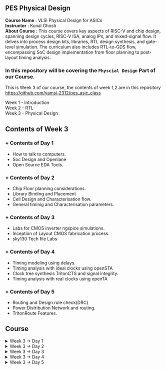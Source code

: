 ## PES Physical Design

**Course Name** : VLSI Physical Design for ASICs  
**Instructor** : Kunal Ghosh   
**About Course** : This course covers key aspects of RISC-V and chip design, spanning design cycles, RISC-V ISA, analog IPs, and mixed-signal flow. It delves into process design kits, libraries, RTL design synthesis, and gate-level simulation. The curriculum also includes RTL-to-GDS flow, encompassing SoC design implementation from floor planning to post-layout timing analysis.<br>

### **In this repository will be covering the `Physcial Design` Part of our Course.**

This is Week 3 of our course, the contents of week 1,2 are in this repository<br> https://github.com/vamsi-2312/pes_asic_class
<br>

Week 1 - Introduction<br>
Week 2 - RTL<br>
Week 3 - Physical Design<br>

## Contents of Week 3

### + Contents of Day 1
* How to talk to computers.
* Soc Design and Openlane
* Open Source EDA Tools.

### + Contents of Day 2
* Chip Floor planning considerations.
* Library Binding and Placement
* Cell Design and Characterisation flow.
* General timinig and Characterisation parameters.

### + Contents of Day 3
* Labs for CMOS inverter ngspice simulations.
* Inception of Layout CMOS fabrication process.
* sky130 Tech file Labs

### + Contents of Day 4
* Timing modeling using delays.
* Timing analysis with ideal clocks using openSTA
* Clock tree synthesis TritonCTS and signal integrity.
* Timing analysis with real clocks using openTA

### + Contents of Day 5
* Routing and Design rule check(DRC)
* Power Distribution Network and routing.
* TritonRoute Features.

## Course
<details>
<summary> Week 3 -> Day 1 </summary><br>

## Contents of Day 1
+ How to talk to computers.
+ Soc Design and Openlane
+ Open Source EDA Tools.

## How to talk to computers.

### Chip design
![image1](https://github.com/vamsi-2312/pes_pd/assets/142248038/a130d96f-9bf7-4e42-839e-05a3e89a25d0)

let get inside a chip

![image2](https://github.com/vamsi-2312/pes_pd/assets/142248038/552da4d7-b400-4800-a999-89ed310e9a86)

![image3](https://github.com/vamsi-2312/pes_pd/assets/142248038/5f4677d1-b412-4f2e-997a-2786a12992a5)

(before ths class we call as system but nw we call as package)

PADS - the ways signal comes inside or goes outside<br>
CORE - all the digital logic recides<br>
DIE - size of the chip<br>

Foundry IP's - PLL,adc,dac,sram<br>
foundry - factory where chip get manufactured<br>
macros - Soc, SPI<br>

ISA the way we talk to the computer<br>

How to run a C Program on a cpu, there is a certain flow<br>

RISC  Architecture -> Implementation(RTL) -> Layout<br>

C program -> Assemble Level program -> Machine level program<br>
![image4](https://github.com/vamsi-2312/pes_pd/assets/142248038/35bb44c2-0c93-4c59-9985-96da10278581)

Application software run on hardware<>br
How do they run?<br>

Applicatioin software -> System software -> Hardware<br>

System software has complier and assembler<br>
OS handles IO Operation, allocates memory ans low level system functions.<br>

*Application* --> OS --> C code --> *Complier* --> ISA --> *Assembler* --> Binary Code --> *Hardware*<br>

![image5](https://github.com/vamsi-2312/pes_pd/assets/142248038/01c756a1-ab75-4d42-a21e-2a46b76dd233)

ISA acts as the abstract interface between C language and the Hardware(Architecture of the Hardware)

ISA --> Assembler --> Binary --> RTL --> synthesis of RTL(netlist) --> Hardware(Physical Implementation of netlist)

![image6](https://github.com/vamsi-2312/pes_pd/assets/142248038/91cc27ce-f0c4-4b1e-93c5-f5d516adab06)

## Soc Design and Openlane

### **SoC Design Using Openlane**

ASIC - Application Specific Integrated Circits<br>

TO build ASIC, we need
1. RTL Design
2. EDA Tools
3. PDK Data

PDK - Process Design Kit<br>
Collection of files used to model fabrication process for the EDA tools used to design an IC.
* Process Design Rules. - DRC, LVS, PEX
* Device Models
* Digital Standard Cell Libraries
* I/O Libraries
* etc

![image7](https://github.com/vamsi-2312/pes_pd/assets/142248038/8282aad1-2db3-4c67-8b99-6ea8e9eb8e69)

### **Simplified RTL to GDSII Flow**

RTL -> Synthesis -> Floor and Power Planning -> Placement of Cells -> Clock Tree Synthesis  -> Routing -> Sign Off -> GDSII<br>

![image8](https://github.com/vamsi-2312/pes_pd/assets/142248038/23ddbf4c-bdcc-436e-9693-9dfbfec48453)

*Sythesis*<br>
Converts RTL to a circuit out of componets from the standard cell library(SCL)<br>

![image9](https://github.com/vamsi-2312/pes_pd/assets/142248038/bbb1a2c5-76df-4dde-9ab5-8f50d2ab57cb)

*Floor and Power Planning*<br>

![image10](https://github.com/vamsi-2312/pes_pd/assets/142248038/6bb51aae-d893-412c-a1ec-ef3dd5a8f2dc)

![image11](https://github.com/vamsi-2312/pes_pd/assets/142248038/1c52ec3a-0b12-46ca-ab7f-c982eda180e7)

![image12](https://github.com/vamsi-2312/pes_pd/assets/142248038/749b7d89-2c72-40b8-a244-a221f903da61)

Connecting power supply from VDD.<br>

*Placement*<br>
place the cells on the floorplan rows, aligned with the sites.<br>

![image13](https://github.com/vamsi-2312/pes_pd/assets/142248038/862e7259-49d1-4460-b71d-799357ee997e)

2 steps
* Global placement
* Detailed placement

*Clock Tree Synthesis*
* to deliver the clock to all sequential elements
* to attain minimum skew
* usally in shape of tree

![image14](https://github.com/vamsi-2312/pes_pd/assets/142248038/cf73679f-b3fd-4c30-b0af-f776985fe0dd)

*Routing*<br>
Interconnect using metal layers

![image15](https://github.com/vamsi-2312/pes_pd/assets/142248038/757d22d6-e846-4505-81d6-522e2977033b)

Global Routing - generated routing guides.<br>
Detailed Routing - Using the routing guides to implement the actual wiring.<br>

*Sign Off*<br>
Physical Verification
* DRC(Design rule check)
* LVS(Layout vs Schematic)
Timing Verification
*Static timing analysis

### **Introduction to OPENLANE**

OPENLANE is an open-source software platform for designing and verifying digital integrated circuits (ICs). Developed by Efabless, it streamlines the process of ASIC (Application-Specific Integrated Circuit) design by automating many tedious tasks. OPENLANE utilizes open-source EDA (Electronic Design Automation) tools and libraries, fostering collaboration and reducing design cycle times. It has gained popularity within the semiconductor industry for its ability to simplify and accelerate the chip design process, making it accessible to a wider range of designers and engineers.<br>

Main Goal:<br>
To produce a clean GDSII with no human ntervention.<br>

Clean meaning, no LVD erors, no DRC errors and timing violations(still work in progress).<br>

tuned for skyWater 130nm OpenPDK<br>

Containerized
* Functional out of the box
* Instructions to build and run natively will follow

Can be used to generate finall layouts of macros and chips<br>

Two modes of Operation
* Automonous and Interctive

Design Space Exploration
* To Find the best set of low configurations.

### **OpenLane ASIC Flow**

![image16](https://github.com/vamsi-2312/pes_pd/assets/142248038/c7dee39a-9fe8-4ede-8e54-c5ffa375e4a6)

+ RTL Synthesis with constraints is done using Yosys and abc
+ The design exploration utility is also used for regression testing.
+ Openlane can run 70 designs and compare the results and find the best one.
+ Scan Insertion
+ Automatic Test Pattern Generation
+ Test Patter Compaction
+ Fault Coverage
+ Fault Simulation
+ Physical Implementation - F&PF,Placement,CTS,Routing
+ Verification is performed everytime netlist is modified.
+ LEC is used to formally confirm that the function did not change after modifying the netlist.
+ Antenna Checker
+ RC Extraction
+ Static timing Analysis
+ DRC and LVS

## Open Source EDA Tools.

In terminal
```
cd Desktop
```

we will be using sky130 pdk

![image17](https://github.com/vamsi-2312/pes_pd/assets/142248038/204392df-84a8-4873-8909-fe8ef1d81c53)

tools files
![image18](https://github.com/vamsi-2312/pes_pd/assets/142248038/2920e46a-87da-41e0-a160-004aa23ccc6a)

process files
![image19](https://github.com/vamsi-2312/pes_pd/assets/142248038/d2d3cb64-a8a5-47b0-a4c0-924dbdf94d7b)

Openlane is used to automate rtl to gds flow<br>

```
cd ~/Desktop/work/tools/openlane_working_dir/openlane
```
```
docker
```
![image20](https://github.com/vamsi-2312/pes_pd/assets/142248038/079f2f22-412c-450e-bd29-3c3e598c5546)

```
./flow.tcl -interactive
```
![image21](https://github.com/vamsi-2312/pes_pd/assets/142248038/42ccb948-63b2-476c-b1cc-0afa73b20b21)

```
package require openlane 0.9
```
list of designs already present in openlane

![image22](https://github.com/vamsi-2312/pes_pd/assets/142248038/004acec0-75fe-46be-b000-05b8ef3f745b)

![image23](https://github.com/vamsi-2312/pes_pd/assets/142248038/1e503208-7a4b-4cd8-b6f2-5c0a5262e15c)

![image24](https://github.com/vamsi-2312/pes_pd/assets/142248038/9efa9e1a-13d3-4b7d-88ed-a8b049e0ac1e)

design setup stage(preparing stage)
```
prep -design picorv32a
```

![image25](https://github.com/vamsi-2312/pes_pd/assets/142248038/770c5449-2d93-4a5d-8008-9237e8762228)

we can see that runs getting created

![image26](https://github.com/vamsi-2312/pes_pd/assets/142248038/e7f86f88-e105-4f54-87d6-2f0072caf7d5)

![image27](https://github.com/vamsi-2312/pes_pd/assets/142248038/56b109e6-5a2f-43ed-825b-b62078b683b9)

coming back to openlane

lets run the synthesis
```
run_synthesis
```
![image28](https://github.com/vamsi-2312/pes_pd/assets/142248038/a39df1a0-92d8-4086-82f3-407ac3cf1a0d)

We can observe the results in the runs folder

![Screenshot from 2023-09-16 18-31-43](https://github.com/vamsi-2312/pes_pd/assets/142248038/dc52f3a3-51f6-4356-b31c-3310a23951f0)
![calimg2](https://github.com/vamsi-2312/pes_pd/assets/142248038/42ed2e89-a308-41a2-b749-b699a099f461)

We are getting flip flop ratio as 10.8% <br>

![netlist_gen](https://github.com/vamsi-2312/pes_pd/assets/142248038/9fe8ffb5-162f-4b65-a25e-404df04f33b0)

Netlist generated
</details>

<details>
<summary> Week 3 -> Day 2 </summary><br>

## Contents of Day 2
+ Chip Floor planning considerations.
+ Library Binding and Placement
+ Cell Design and Characterisation flow.
+ General timinig and Characterisation parameters.

## Chip Floor planning considerations

How to come up with the Width and Height of the Core and Die.<br>
![image1](https://github.com/vamsi-2312/pes_pd/assets/142248038/b8fc80da-1a20-442c-81fa-ce7f84204fc8)

we will start with basic netlist<br>
![image2](https://github.com/vamsi-2312/pes_pd/assets/142248038/2f87c0ed-09ae-4a82-b0cb-00c620af82f9)

contains flipflops, and gate, or gate<br>

we are mostly intreseted in the dimensions of the standard cells.<br>

Lets start with rough dimensions of Standard cells and Flip flops as 1unit x 1unit, area = 1sq. unit<br>
![image3](https://github.com/vamsi-2312/pes_pd/assets/142248038/0f990515-b828-4571-a72c-a6251dd69c2e)

lets calculate the area occupied by the netlist on a silicon wafer.<br>
arranging the cells and flip flops<br>
![image4](https://github.com/vamsi-2312/pes_pd/assets/142248038/36963d3a-ace4-4092-b39b-1c02bc1b65f0)

What is the core and die of the chip?<br>
A die which consists of core, is smallsemiconductor material specimen on which the fundamental circuit is fabricted.<br>
We imprint the die multiple times in the chip.<br>
![image5](https://github.com/vamsi-2312/pes_pd/assets/142248038/d10fc15d-3269-48c2-a654-fa889d443c7b)

The netlist occuping 4sq. units in placed inside the core.<br>
In this case we are at 100% utilization of the core area, because the logial cells occupies the complete are of the core.<br>
![image6](https://github.com/vamsi-2312/pes_pd/assets/142248038/b154b5e8-dc87-40e5-aa47-7896fd65af25)

Utilization Factor = (Area Occupied by netlist)/(Total Area of the Core)<br>
Utilization factor = 1<br>

Usually we design with utilization factor of 0.5, 0.6<br>

Aspect Ratio = Height/Width<br>
Aspect Ratio = 1(square chip)<br>

If the aspect ratio is other than 1, it means that the chip is in rectangular shape.<br>

lets take another example,<br>
![image7](https://github.com/vamsi-2312/pes_pd/assets/142248038/0fc0ee58-8a58-4443-abd2-40e3bcc60d3f)

utilization factor = 0.5 (only 50% is being used, 50% is free)<br>
aspect ratio = 0.5 (rectangle chip)<br>

![image8](https://github.com/vamsi-2312/pes_pd/assets/142248038/1518cdca-11b5-424b-8fde-5da9389e4f71)

utilization factor = 0.25<br>
aspect ratio = 1 (sqaure chip)<br>

Next step is Define the Locations of Perplaced cells.<br>
What are preplaced cells - Preplaced cells in semiconductor design are manually positioned blocks on an integrated circuit chip. Unlike standard cells, they offer custom functionality, with fixed placements to optimize chip performance, power, and connectivity. Designers strategically place them to meet specific design requirements and ensure overall chip functionality.<br>

![image9](https://github.com/vamsi-2312/pes_pd/assets/142248038/9499696e-5e05-4937-9134-78bacd8be5af)

1. combinational logic
2. Cut into 2 halves
3. Put each half in one block and connect them.
4. Black box the boxs
5. Seperate the Black boxex as two different IP's or modules.
Then we can use this modules multiple times, rather than wrting everything.<br>
![image10](https://github.com/vamsi-2312/pes_pd/assets/142248038/484fb214-29ba-41ee-9c87-a24998777e79)

Similary there are other IP's also available<br>
![image11](https://github.com/vamsi-2312/pes_pd/assets/142248038/a56a6fc9-f818-443d-9f95-5359b183c95e)

The arrangement of these IP's in a chip is refered as `FloorPlanning`.<br>
These IP's/blocks have user-defined loations, and hence are placed in chip before automated placement and routing are called as pre-placed cells.<br>
Automated placement and routing tools places the remaining logical cells in the design onto chip.<br>

Once these Preplaced cells are fixed, they arent going to be changed.<br>

Preplaced cells are placed nearer to the input side, and their locations are going to changed.<>br
Next we need to surround the preplaced cells with `decoupling capacitors`.<br>

To prevent the delay in charging and discharging of the capacitor by the voltge source which is far away, we use decoupling capacitors which is completed filled with charge to voltage source. we call it decoupling capacitor because it decouples the circuit from the main supply. now there will be no drop in votage.<br>
![image12](https://github.com/vamsi-2312/pes_pd/assets/142248038/f34bb459-b0e4-42fd-bdf4-d185500a376f)

![image13](https://github.com/vamsi-2312/pes_pd/assets/142248038/faf8f9fe-decf-4905-8d5e-b5ccedb6df5a)

Placing the preplaced cells and decoupling capacitors.<br>
![image14](https://github.com/vamsi-2312/pes_pd/assets/142248038/88ac1d7f-7cb2-483f-925f-bf00a8eeb183)

Next step is Power Planning.<br>
We need to transfer the value long the red line.<br>
Lets assume the read line is a 16-bit bus and i connected to an inverter.<br>
![image15](https://github.com/vamsi-2312/pes_pd/assets/142248038/c7f946b9-0029-49ba-990f-9e1fd8f2ee40)

At once all the ones are made zero, and zeros are made ones, due to this there is bump in the ground tap point as all 16-bit are connected to the same ground.<br>
![image16](https://github.com/vamsi-2312/pes_pd/assets/142248038/e8473520-31dc-47ab-8873-9bda4f89b9d6)

The phenomenon is called ground bounce and it will eventually settle down.<br>
If the capacitors are charging from low to high, there is a Voltage drop in the Supply Voltage.<br>
![image17](https://github.com/vamsi-2312/pes_pd/assets/142248038/4d61bb1e-d634-4822-b932-c8af5ba3e966)

This issue is coming because we are having only one power supply, it was having multiple power supplies we would have this issue. Now we are going to have multiple power supplies.<br>
![image18](https://github.com/vamsi-2312/pes_pd/assets/142248038/e9444942-aa20-4a32-80d9-27a17721042e)

It is called as mesh.<br>
![image19](https://github.com/vamsi-2312/pes_pd/assets/142248038/7b0b49f3-fab5-4e0a-990b-38ffe02794b8)

Next step is Pin Placement.<br>
lets take an example<br>
![image20](https://github.com/vamsi-2312/pes_pd/assets/142248038/2bd1789e-9edf-4de6-9a43-886066ea37cf)

![image21](https://github.com/vamsi-2312/pes_pd/assets/142248038/973df839-2ba7-4f1f-a45a-3dc1f68988e0)

the complete design<br>
![image22](https://github.com/vamsi-2312/pes_pd/assets/142248038/00f878f2-eca3-49a1-ae4e-2a4d38ea83b6)

The connectivity informtion beteen the gates is codes using VHDL and is called as the Netlist.<br>

Usually we put all input ports in the left and all output ports in the right.<br>
The ordering the ports are random.<br>
![image23](https://github.com/vamsi-2312/pes_pd/assets/142248038/07f15ba4-ba2e-4c4f-961f-6d503c2786f3)

We have created bigger path for clks than inputs to prevent any resistance the flow of signal.<br>
And in the remaining place in between the core and die we put logical cell placement blockage to prevent the automated and routing tool doesnt place any cells in this area.<br>
![image24](https://github.com/vamsi-2312/pes_pd/assets/142248038/4cb27f37-5219-45ce-a65f-40e99bdc9526)

Next, Floorplan is ready for placement and routing.<br>
open terminal<br>
```
cd ~/Desktop/work/tools/openlane_working_dir/openlane/configuration
```
```
ls -ltr
```
![image24aaadell](https://github.com/vamsi-2312/pes_pd/assets/142248038/1fa30691-d607-41ce-a5e1-aa469c3d18e9)
```
cat README.md
```
![image25dell](https://github.com/vamsi-2312/pes_pd/assets/142248038/377e40a6-eb07-4846-8662-99c2133d5ba5)

![image26dell](https://github.com/vamsi-2312/pes_pd/assets/142248038/edbc5a3d-800e-4610-ac12-002b3a55ae1c)

similary we have placement, CTS, routing, etc.<br>
![image27dell](https://github.com/vamsi-2312/pes_pd/assets/142248038/1574ec80-beb8-45e3-92e2-de40216125e9)

open new terminl tab<br>
```
cd ~/Desktop/work/tools/openlane_working_dir/openlane/designs/picorv32a
```
![image28dell](https://github.com/vamsi-2312/pes_pd/assets/142248038/ea579514-c486-41cb-947b-6aa812d9d5f8)

Start up openlane<br>
```
run_synthesis
```
```
run_floorplan
```
![image29dell](https://github.com/vamsi-2312/pes_pd/assets/142248038/0b65db51-145c-4d77-b79c-fcb3b2b115b2)

![image30dell](https://github.com/vamsi-2312/pes_pd/assets/142248038/b903785c-d237-47ec-bade-71b204f8c6c0)

![image31dell](https://github.com/vamsi-2312/pes_pd/assets/142248038/eddf3dfc-72cc-46fc-9354-12c42c3aad1e)

```
cd ~/Desktop/work/tools/openlane_working_dir/openlane/designs/picorv32a/runs/16-09_17-39/results/floorplan
```
```
less picorv32a.floorplan.def
```
![image32dell](https://github.com/vamsi-2312/pes_pd/assets/142248038/ffe283ce-464e-423d-8b11-0fdf213408ae)

```
cd ~/Desktop/work/tools/openlane_working_dir/openlane/designs/picorv32a/runs/16-09_17-39/results/floorplan
```
```
magic -T /home/vsduser/Desktop/work/tools/openlane_working_dir/pdks/sky130A/libs.tech/magic/sky130A.tech lef read ../../tmp/merged.lef def read picorv32a.floorplan.def &
```
![image33dell](https://github.com/vamsi-2312/pes_pd/assets/142248038/7eb70075-62a6-4f2a-a6aa-5503d00a2649)

![image34dell](https://github.com/vamsi-2312/pes_pd/assets/142248038/21906e06-8387-49ed-924f-f36eb1ee2600)

![image35dell](https://github.com/vamsi-2312/pes_pd/assets/142248038/a715c463-ab94-45c9-8210-53b332317ee0)

![image36dell](https://github.com/vamsi-2312/pes_pd/assets/142248038/00e8935e-af67-4002-a6b6-0f8a45a8878a)

Standard cells are present at the bottom left.<br>
![image37dell](https://github.com/vamsi-2312/pes_pd/assets/142248038/0a35aa28-5b0a-4054-b308-3d6a69594752)

![image38dell](https://github.com/vamsi-2312/pes_pd/assets/142248038/9e27ff91-cae0-4c26-8e0a-5a6cc4dae53d)

Next Step is Placement and Routing<br>

##  Library Binding and Placement

Bind the netlist with physical cells.<br>
The nelist is containing the cells is represented as blocks which is the actual representation in the chip.<br>
![image39](https://github.com/vamsi-2312/pes_pd/assets/142248038/6aac2d0d-c48e-4aa2-880c-1cb8d96c9c4a)

Library - contain all the information about the cells.<br>
It will also have different flavors of the same cells and use what we want based on the conditioin.<br>
![image40](https://github.com/vamsi-2312/pes_pd/assets/142248038/b233fcdc-d8cc-4088-a9d5-97e0863916ad)

The library also have the timing information of the cells.<br>
Now we need to place these cells in our floorplan.<br>
![image41](https://github.com/vamsi-2312/pes_pd/assets/142248038/622b13eb-6b4a-4260-9046-d0d5a6ab0134)

Placing the cells.<br>
![image42](https://github.com/vamsi-2312/pes_pd/assets/142248038/aa5ec0cf-c8dd-435c-9b5f-8201ce80a8c9)

![image43](https://github.com/vamsi-2312/pes_pd/assets/142248038/574816a4-d10b-4182-9cb6-b12544e11e93)

OPtimize Placement<br>
This is the stage where we estimate length and capacitance and, based on that, insert repreaters.<br>
![image44](https://github.com/vamsi-2312/pes_pd/assets/142248038/87e00c3c-ec5a-4aec-acec-930113f224f2)

![image45](https://github.com/vamsi-2312/pes_pd/assets/142248038/288113d4-70ee-4c49-9e4b-c8ab1494efe2)

![image46](https://github.com/vamsi-2312/pes_pd/assets/142248038/4bf8d314-c829-4ea8-9a8c-d1fdad337aa9)

![image47](https://github.com/vamsi-2312/pes_pd/assets/142248038/dbe93cdd-de26-42bd-b4ef-b3f318b27586)

Need Characterisation<br>
Library Characterisation and modelling<br>
Every Design must go through if it wants to be implemented in a chip.<br>
Step1 : Logic Synthesis<br>
Step2 : FloorPlanning<br>
Step3 : Placement<br>
Step4 : CTS - Clock Tree Synthesis<br>
Step5 : Routing<br>
Step6 : Static timing Analysis<br>
![image48](https://github.com/vamsi-2312/pes_pd/assets/142248038/5c2152bd-47ab-4259-ad53-c848480ea2e2)

![image49](https://github.com/vamsi-2312/pes_pd/assets/142248038/2caaff64-6882-4e22-b49f-5bbddd29f291)

One common thing across all the stages are Gates and cells.<br>

Placement occurs in 2 step - Global Placement and Detailed Placement.<br>
In openlane<br>
```
run_placement
```
![image50dell](https://github.com/vamsi-2312/pes_pd/assets/142248038/29a6f99f-b1e7-4886-b12b-f43f5db9cc8f)

now to check our design after placement<br>
```
cd ~/Desktop/work/tools/openlane_working_dir/openlane/designs/picorv32a/runs/16-09_17-39/results/placement
```
```
magic -T /home/vsduser/Desktop/work/tools/openlane_working_dir/pdks/sky130A/libs.tech/magic/sky130A.tech lef read ../../tmp/merged.lef def read picorv32a.placement.def &
```
![image51dell](https://github.com/vamsi-2312/pes_pd/assets/142248038/e911f63b-1aef-4d26-9773-8a1f2a26dee9)

![image52dell](https://github.com/vamsi-2312/pes_pd/assets/142248038/24ad2c4f-94dc-4763-b962-59949b4bb798)

## Cell design and characterisation flows

Cell Design Flow<br>
The Library contains all the cells and different flavors, different functionality, different sizes, Different threshold voltage, etc.<br>

The cell design flow is divided into 3 different part, inputs, design steps, outputs<br>
DRC and LVS Rules.<br>
![image53i](https://github.com/vamsi-2312/pes_pd/assets/142248038/4b4429a4-cf66-4b05-85a0-5bb602a0d88b)

![image53](https://github.com/vamsi-2312/pes_pd/assets/142248038/22203a12-3fe6-4c4f-b653-984a7bac698f)

there are many rules.<br>
SPICE Models<br>
![image54](https://github.com/vamsi-2312/pes_pd/assets/142248038/ca86486d-7d3a-4989-bf28-056f0dc3bca0)

Library & User-Defined Specs<br>
![image55](https://github.com/vamsi-2312/pes_pd/assets/142248038/036709bf-c434-4102-aef7-f1f5df84a571)

![image56](https://github.com/vamsi-2312/pes_pd/assets/142248038/09b00652-99c4-4093-8fb8-2f621f79e1b7)

![image57](https://github.com/vamsi-2312/pes_pd/assets/142248038/dbb0a5b8-d4c6-489c-ae47-bf12c09cfcfb)

![image58](https://github.com/vamsi-2312/pes_pd/assets/142248038/94f07b53-c116-43bf-88ab-810ff4b3bbfa)

![image59](https://github.com/vamsi-2312/pes_pd/assets/142248038/bc30febe-7b1f-401a-a68a-049247535528)

Circuit Design<br>
![image60](https://github.com/vamsi-2312/pes_pd/assets/142248038/cfae029c-983f-4b48-a2d5-8540dd2bfc36)

Layout Design<br>
![image61](https://github.com/vamsi-2312/pes_pd/assets/142248038/8c309861-41ea-4e91-ae7e-c5b77d04e4d9)

![image62](https://github.com/vamsi-2312/pes_pd/assets/142248038/5b178e42-0778-4b91-b580-cf713fe0b7ff)

![image63](https://github.com/vamsi-2312/pes_pd/assets/142248038/68db6ed1-5d2e-4b6c-9f79-bfb8ec4a89e0)

![image64](https://github.com/vamsi-2312/pes_pd/assets/142248038/05272e31-b1a3-49bd-9a62-999256a4d302)

Characterisation<br>
We have the layout<br>
![image65](https://github.com/vamsi-2312/pes_pd/assets/142248038/1002d277-0eef-4ffb-ba5e-50a540562a49)

We have the descripition of the layout in form of ciruits.<br>
![image66](https://github.com/vamsi-2312/pes_pd/assets/142248038/90cefa74-6940-4e08-a562-f20008c97331)

Now, we have extracted all that into a spice netlist.(these are the inputs available to us)<br>
![image67](https://github.com/vamsi-2312/pes_pd/assets/142248038/5da5c94a-9f8b-4743-800b-1787716e8790)

1. We need to read the model files.
2. Read the extracted spice netlist
3. Recognise the Behaviour of the circuit.
4. Read the Subcircuits of the circuit.
5. Attach the necessary power supply.
6. Apply the Stimulus.
7. Provide the necessary capacitors.
8. Provide the necessary similation commands.

Next we need to give all the inputs from 1-8 in the form of configuration file to the **characterization software called GUNA**.<br>
The output of GUNA is timing,noise,power,.lib,function<br>

Classification of .lib<br>
1. Timing Characterisation
2. Power Characterisation
3. Noise characterisation

## General timing characterisation parameters

**Timing Characterisation**
![image68](https://github.com/vamsi-2312/pes_pd/assets/142248038/374af282-3ef7-4d5c-8cb8-7aaf78450ef8)

![image69](https://github.com/vamsi-2312/pes_pd/assets/142248038/ee89c13c-0ceb-4e15-9acf-9ae652591273)

![image70](https://github.com/vamsi-2312/pes_pd/assets/142248038/ae89f5b7-36e3-4314-ae0b-952ea3a89ed9)


**Propagation Delay**
Propagation Delay = time(out_fall_thr) - time(in_rise_thr)<br>
![image71](https://github.com/vamsi-2312/pes_pd/assets/142248038/965e93a8-bac3-42bd-8819-b8e3112b79d2)

![image72](https://github.com/vamsi-2312/pes_pd/assets/142248038/536a317d-c19d-41a7-adf3-4c450cd51d8f)

![image73](https://github.com/vamsi-2312/pes_pd/assets/142248038/be73d9a3-bfeb-48d6-86c6-b3920c8379ac)

![image74](https://github.com/vamsi-2312/pes_pd/assets/142248038/1ea5994b-4e5b-43eb-85bd-95b94fda4400)

Therefore while designing the cicuit we need to take care of the Design delays and thresholds.<br>

**Transistion time**
Transistion time = time(slew_high_fall_thr) - time(slew_low_fall_thr)<br>
![image75](https://github.com/vamsi-2312/pes_pd/assets/142248038/a86db6d8-45ba-430a-b2a8-3f9e21ca2372)

</details>

<details>
<summary> Week 3 -> Day 3 </summary><br>

## Contents of Day 3
+ Labs for CMOS inverter ngspice simulations.
+ Inception of Layout CMOS fabrication process.
+ sky130 Tech file Labs

## Labs for CMOS inverter ngspice simulations

### IO Placer

open terminal<br>
start openlane<br>
select the picorv32a<br>
```
run_synthesis
```
```
run_floorplan
```
then in new terminal<br>
```
cd ~/Desktop/work/tools/openlane_working_dir/openlane/designs/picorv32a/runs/17-09_08-49/results/floorplan
```
```
magic -T /home/vsduser/Desktop/work/tools/openlane_working_dir/pdks/sky130A/libs.tech/magic/sky130A.tech lef read ../../tmp/merged.lef def read picorv32a.floorplan.def &
```
![image1dell](https://github.com/vamsi-2312/pes_pd/assets/142248038/d0a449eb-2903-4e46-a213-50a7f2d1893d)

we can observe that the input and output ports are placed uniformaly.<br>

In the floorplan.tcl file<br>
![image2dell](https://github.com/vamsi-2312/pes_pd/assets/142248038/89c188f3-92ba-4d17-90bc-b06b171a78e9)

```
set ::env(FP_IO_MODE) 2
```
```
run_floorplan
```
![image3dell](https://github.com/vamsi-2312/pes_pd/assets/142248038/afeab1fa-a815-4493-8dbe-ebfb89938fb2)

```
magic -T /home/vsduser/Desktop/work/tools/openlane_working_dir/pdks/sky130A/libs.tech/magic/sky130A.tech lef read ../../tmp/merged.lef def read picorv32a.floorplan.def &
```
![image4dell](https://github.com/vamsi-2312/pes_pd/assets/142248038/13ed05ad-dc45-4efb-9be7-999007995975)

now we can see that the ports arent placed equidistantly.<br>

### Spice deck creation for CMOS inverter

**VTC - SPICE simulations**<br>

First we need to create a spice deck.<br>
Spice deck -Contains the connectivity information, inputs that has to be given to the simulation, tap points.<br>

1. Component Connectivity
2. Component values.<br>
(ideally pmos must be 2-3 times bigger than nmos)
3. Identify nodes.
4. Name nodes. 

![image5](https://github.com/vamsi-2312/pes_pd/assets/142248038/1dca6d63-81ba-4a4a-bb8b-0e393ea9fc50)


Lets start with writing the spice deck.<br>
![image6](https://github.com/vamsi-2312/pes_pd/assets/142248038/c8c9d22c-facf-4dfc-ba21-9c9257ccf96c)

![image7](https://github.com/vamsi-2312/pes_pd/assets/142248038/ed7ed5c7-2587-4e98-9c35-3a1ccb859762)

**Spice Waveforms**<br>
![image8](https://github.com/vamsi-2312/pes_pd/assets/142248038/7315295a-1612-4706-8b9e-4119b612a767)

![image9](https://github.com/vamsi-2312/pes_pd/assets/142248038/52fd81c3-0c37-40f3-9cd2-5d62a5a60a76)

![image10](https://github.com/vamsi-2312/pes_pd/assets/142248038/df54e6f5-2222-41d0-85ce-953396cb99b3)


**Switching Threshold Vm**<br>
The shapes of the waveforms are same.<br>
The characterisation of the cmos inverter is maintained same.<br>

**Static Behavior Evaluation** : CMOS inverter Robustness<br>
1. switching threshold(Vm) is the point at which the the device switches.<br>
Vm is the point where Vin = Vout<br>
![image11](https://github.com/vamsi-2312/pes_pd/assets/142248038/4b464048-14ac-475f-9db7-15196b3b4044)

![image12](https://github.com/vamsi-2312/pes_pd/assets/142248038/d55a30b9-6b9b-4b59-8def-e9a768e64766)

![image13](https://github.com/vamsi-2312/pes_pd/assets/142248038/c2f5fe22-8903-41c0-a3ac-158d5452669c)

![image14](https://github.com/vamsi-2312/pes_pd/assets/142248038/7128899f-a7ec-42f3-888e-66cb87ee95f7)

![image15](https://github.com/vamsi-2312/pes_pd/assets/142248038/f1cb8761-3f42-4a93-90f6-173ca87b923a)

**Git cloning vsdstdcelldesign**
```

git clone https://github.com/nickson-jose/vsdstdcelldesign.git
```
```
cd ~/Desktop/work/tools/openlane_working_dir/openlane/vsdstdcelldesign
```
We can see that there a new folder being created in openlane file, and it is containing the inverter .mag file.<br>

Before we open the .mag file we need to have the .tech file.<br>
![image16dell](https://github.com/vamsi-2312/pes_pd/assets/142248038/3926094b-dcb8-4f8b-9c4a-90403437a6e6)

We need to copy this .tech file into vsdstadcelldesign folder.<br>
```
cp sky130A.tech /home/vsduser/Desktop/work/tools/openlane_working_dir/openlane/vsdstdcelldesign/
```
![image17dell](https://github.com/vamsi-2312/pes_pd/assets/142248038/7f937a5f-dafd-4db2-9df9-619aa9823d3c)

```
cd ~/Desktop/work/tools/openlane_working_dir/openlane/vsdstdcelldesign
```
```
magic -T sky130A.tech sky130_inv.mag &
```
![image18dell](https://github.com/vamsi-2312/pes_pd/assets/142248038/2d60a5a3-9558-4a9b-a45f-714956558b58)

## Inception of Layout CMOS fabrication process

**Create Active Region**
Lets begin with 16-mask CMOS process
1. Selecting a Substrate.<br>
Ptype, high resistivity, doping level, orientation
2. Creating an Active region for transistors.
3. Formation of N and P well.
4. Foormation of Gate terminals.

Mask 1<br>
![image19](https://github.com/vamsi-2312/pes_pd/assets/142248038/405f6ea1-a083-4725-b95e-1a5134dd08b3)

![image20](https://github.com/vamsi-2312/pes_pd/assets/142248038/c05faab0-ef3b-438e-a34d-f35062b39a4c)

![image21](https://github.com/vamsi-2312/pes_pd/assets/142248038/524be500-39da-4b30-a455-45c2cd64bd5f)

![image22](https://github.com/vamsi-2312/pes_pd/assets/142248038/0a29d004-2ee3-4f28-ba83-673b7a9e330b)

![image23](https://github.com/vamsi-2312/pes_pd/assets/142248038/226fd508-0cfb-480e-987d-8ab9c0987970)

![image24](https://github.com/vamsi-2312/pes_pd/assets/142248038/3066a48f-b32e-4f2d-b755-f6921bf75217)

Field Oxides is grown, This process is called "LOCOS" - Local Oxidation of Silicon.<br>
![image25](https://github.com/vamsi-2312/pes_pd/assets/142248038/c509c8b4-edc8-4c8b-a782-8a81ede73ae9)

![image26](https://github.com/vamsi-2312/pes_pd/assets/142248038/aaeafe64-58aa-416b-af72-7001a0f7bf8d)

**N well and P well formation**
Desposite Photoresist and mask 2<br>
![image27](https://github.com/vamsi-2312/pes_pd/assets/142248038/a38ec257-2a08-4522-bbbb-97000a7f1c3f)

creating the P well<br>
![image28](https://github.com/vamsi-2312/pes_pd/assets/142248038/b97526a8-9aec-4a56-91e3-9deaac90efce)

Creating the N well<br>
![image29](https://github.com/vamsi-2312/pes_pd/assets/142248038/81668252-d3b0-480e-a78a-0c8f6e956e12)

Next we need to take into High Temperature furnace which will drive-in diffusion.<br>
![image30](https://github.com/vamsi-2312/pes_pd/assets/142248038/8894b190-b312-4688-9639-0369fc6eff10)

And this process is call Twin tub Process.<br>
![image31](https://github.com/vamsi-2312/pes_pd/assets/142248038/dd0260c0-933b-4324-86ee-e3d6371fda51)

**Formation og Gate**
Fabrication of the gate terminal is very important.<br>
We try to maintain the doping voltage and oxide capaitance, as they control threshold voltage.<br>

![image32](https://github.com/vamsi-2312/pes_pd/assets/142248038/f8e466dd-4b13-4625-a795-0533ffe07283)

![image33](https://github.com/vamsi-2312/pes_pd/assets/142248038/70985f31-a870-4952-8d02-7c174812771f)

the  the original oxide is etched/stripped using dilute hydrfluric(HF) solution<br>
![image34](https://github.com/vamsi-2312/pes_pd/assets/142248038/edd22340-19ae-4f5e-b274-a8f8c1f14bca)

Then we can re-grow the oxide layer which of high quality.<br>
Next, deposition of polysilicon layer using CVD(chemical vapor decomposition) method<br>
![image35](https://github.com/vamsi-2312/pes_pd/assets/142248038/750e8c9c-332f-47a8-8b4b-2900eb66755f)

Then again photoresist, and mask 6 for gate terminals.<br>
![image36](https://github.com/vamsi-2312/pes_pd/assets/142248038/ad032bc2-b743-4892-b6fa-574d1683549e)

Etch exposed area, then we get our terminals.<br>
![image37](https://github.com/vamsi-2312/pes_pd/assets/142248038/9e3936ad-683b-4fad-89ba-195dd8a36da2)

**Lightly doped drain(LDD) formation**
Why do we need this doping?<br>
* Hot electron effect - High nergy crrier break Si-Si bonds 3.2eV barrier between Si condution band ans SiO2 conduction band.
* Short channel Effect - When we go for smaller length mos, then drain field penertrates channel.

Create Mask 7, and create the nmos(doped with N-) in the p well.<br>
![image38](https://github.com/vamsi-2312/pes_pd/assets/142248038/948aad83-7c07-4694-b3a9-416f294cb2cd)

Similarly Mask8, and create the pmos(doped with P-) in the n well.<br>
![image39](https://github.com/vamsi-2312/pes_pd/assets/142248038/0ddd8aba-373e-47c8-b40a-ecb5360425df)

Then deposite thich SiO2, after Plasma anisotropic etchiping.<br>
![image40](https://github.com/vamsi-2312/pes_pd/assets/142248038/189a32a6-d502-4801-8c8f-268753f9f273)

we get side wall spacers.<br>

**Source and Drain Formation**
Apply Thin screen oxide is grown to aoid channeling during implantation.<br>
Then doping, in p well we get N+ doped region.<br>
![image41](https://github.com/vamsi-2312/pes_pd/assets/142248038/6a3d9520-6baf-4e3b-90ad-45ed8b7efedd)

Then doping, in n well we get P+ doped region.<br>
![image42](https://github.com/vamsi-2312/pes_pd/assets/142248038/704800d4-7f70-4097-8c5c-4c471460d6af)


![image43](https://github.com/vamsi-2312/pes_pd/assets/142248038/5c497f96-8a74-449c-9760-d0dfc2fa08ee)

Then put them into high tempertaure furnace, which will push the inpurities inside, and the source and drain are formed.<br>
![image44](https://github.com/vamsi-2312/pes_pd/assets/142248038/03953ce5-04cc-4226-960a-cf55e7023c46)

**Building the contacts and interconnects**

First we need to remove the thhin oxide using HF solution.<br>
Then deposite titanium on wafer surface, using sputtering.<br>
![image45](https://github.com/vamsi-2312/pes_pd/assets/142248038/f3d3d7c0-0d4d-4e1b-a227-d8ba0091ed00)

![image46](https://github.com/vamsi-2312/pes_pd/assets/142248038/5e7f7c2f-4ee9-4dc8-9ad3-d7eaf805922e)

Then heat the wafer.<br>
![image47](https://github.com/vamsi-2312/pes_pd/assets/142248038/7b806772-75c1-4eec-8f8f-cb293398c5a4)

Low resistant TiSi2 is formed.<br>
There is another reaction happening, TiN is formed which is used for local communication.<br>
![image48](https://github.com/vamsi-2312/pes_pd/assets/142248038/3b7bdf7c-b189-4959-b82d-f6a0328ab280)

Then unwanted TiN layer is etched away using RCA cleaning.<br>
![image49](https://github.com/vamsi-2312/pes_pd/assets/142248038/201d6bff-01dd-409a-8d63-22a5145fea61)

![image50](https://github.com/vamsi-2312/pes_pd/assets/142248038/68a5beb1-4e36-4054-a108-6626db64b2d3)

![image51](https://github.com/vamsi-2312/pes_pd/assets/142248038/4cf17a1b-869a-46e1-b33d-49eeae9c0fa1)

**Higher level Metal Formation**
SiO2 is deposited on wafer<br>
![image52](https://github.com/vamsi-2312/pes_pd/assets/142248038/15c8d551-0c70-4d13-82a9-6ef3a27cf772)

Chemical Mechanical polishing<br>
![image53](https://github.com/vamsi-2312/pes_pd/assets/142248038/61b7330b-e0a7-4c5e-b8ec-5acf83de03a7)

Making Contacts<br>
![image54](https://github.com/vamsi-2312/pes_pd/assets/142248038/8e9587c0-b9bb-472d-8dbb-5a4552c2d0a5)

![image55](https://github.com/vamsi-2312/pes_pd/assets/142248038/dfe5b777-e1cc-460d-a8d7-df1fbbb060e9)

Deposite Thin TiN and then lanket Tungsten layer.<br>
![image56](https://github.com/vamsi-2312/pes_pd/assets/142248038/de45f354-d28c-44d0-a348-4856af606c3d)

then CMP<br>
![image57](https://github.com/vamsi-2312/pes_pd/assets/142248038/de90d411-b7a8-4c2a-b466-8167a17b7152)

Deposite Al layer, then Mask 13<br>
![image58](https://github.com/vamsi-2312/pes_pd/assets/142248038/b26b4dfe-5f6e-4440-a980-b219327ed655)

then again to define the contact hole, mask 14<br>
![image59](https://github.com/vamsi-2312/pes_pd/assets/142248038/6137f22e-1808-40e6-b7bb-49f4278a9bd0)

mask 15<br>
![image60](https://github.com/vamsi-2312/pes_pd/assets/142248038/b428e158-d983-429a-afe4-494c963bb094)

Then the last level is to deposite dielectric Si3N4 to protect the chip<br>
![image61](https://github.com/vamsi-2312/pes_pd/assets/142248038/32f7767a-aa34-4e6c-a250-94add80a15a0)

finally<br>
![image62](https://github.com/vamsi-2312/pes_pd/assets/142248038/eaf2ce6b-b301-43ea-9ca0-d2f057d1b1a8)


**Lab introduction to sky130 basic layers layout ns LEF usinf inverter**

![image63dell](https://github.com/vamsi-2312/pes_pd/assets/142248038/a7f1e7c6-b73d-4547-931a-6af7ac9bfd43)

red - polysilicon <br>
green - n diffusion<br>
peach - p diffusion<br>
blue - metal<br>
![image64dell](https://github.com/vamsi-2312/pes_pd/assets/142248038/9ebca447-3276-4624-abec-460f7c5155b7)

![image65dell](https://github.com/vamsi-2312/pes_pd/assets/142248038/a1b188bf-4985-4e6a-9558-43590bde45b0)

drains connected to output y<br>
![image66dell](https://github.com/vamsi-2312/pes_pd/assets/142248038/d0bb1177-db18-4b76-b2ca-1f2f10d8c055)

vdd connection<br>
![image67dell](https://github.com/vamsi-2312/pes_pd/assets/142248038/cd674e25-ca1c-44c8-a80d-ee04f35b4170)

gnd connection<br>
![image68dell](https://github.com/vamsi-2312/pes_pd/assets/142248038/34e7ff59-dc48-448b-b6b6-85f94abbc00c)

LEF is on the right it contains the meatal connection(pr boundaries and ports)<br>
![image69](https://github.com/vamsi-2312/pes_pd/assets/142248038/c924e728-4563-4e81-9568-f8ff91f5e075)


**Lab steps to create std cell layout and extract spice netlist**

For a detailed procedure, on how to crete a standard cell visit hhtps://github.com/nickson-jose/vsdstdcelldesign<br>

Extracting infromation into spice<br>
In magic terminal<br>
```
extact all
```
![image70dell](https://github.com/vamsi-2312/pes_pd/assets/142248038/f1e654d7-79d6-41c2-bb67-e81ecf1cf18c)

![image71dell](https://github.com/vamsi-2312/pes_pd/assets/142248038/cc263c40-8b7a-467e-9e31-4c3c363f493a)

![image72dell](https://github.com/vamsi-2312/pes_pd/assets/142248038/eafe13c6-49ec-42a2-9b03-c9a28d4da3ca)

## Sky130 Tech file Labs

![image73dell](https://github.com/vamsi-2312/pes_pd/assets/142248038/71fcfb5d-812c-4ef2-8f1f-cff3c502b733)

![image74dell](https://github.com/vamsi-2312/pes_pd/assets/142248038/76baddcc-e04a-4696-81e9-5a4c17cea8fe)

![image75dell](https://github.com/vamsi-2312/pes_pd/assets/142248038/ce0f59a2-7055-41ca-ad95-d0d0806083f6)


![image76dell](https://github.com/vamsi-2312/pes_pd/assets/142248038/77e32990-2aca-46f3-bba4-319c74b8e722)

rise time = 80% of rise - 20% of rise = (2.8906 - 2.6491)*1E-9<br>
![image77dell](https://github.com/vamsi-2312/pes_pd/assets/142248038/b1b1c976-6f54-4fa7-94af-52087b6e54f2)

fall time = 20% of fall - 80% of fall = (0.02664)*1E-9<br>
![image78dell](https://github.com/vamsi-2312/pes_pd/assets/142248038/d395e964-4b42-48a5-bb87-fabfeb42d309)

Cell rise delay = 50% of output - 50% of input = (0.005324)*1E-9<br>
![image79ell](https://github.com/vamsi-2312/pes_pd/assets/142248038/97bf1eee-0f95-46a0-b231-ad9f76d159af)

Cell fall delay = 50% of output - 50% of input = (0.07542)*1E-9<br>

Later, we are going to use layout and create LEF file.<br>

**Magic DRC**<br>
we can refer to this webpage opencircuitdesign.com/magic/<br>
CIF Ouput Section<br>
![image80dell](https://github.com/vamsi-2312/pes_pd/assets/142248038/f685e304-74cb-41a8-907e-ffde8886cc6b)

![image80idell](https://github.com/vamsi-2312/pes_pd/assets/142248038/3b77c0a2-3d09-4206-96fb-a401a86f5ab9)

DRC Section<br>
![image81dell](https://github.com/vamsi-2312/pes_pd/assets/142248038/cba3aed0-b76e-4610-878a-7c026be4d779)


Basic DRC rules are Edge based rules.<br>
There are rules that are not edge based such as area,etc.<br>

We are using Google's Skywater 130nm technology.<br>
https://www.skywatertechnology.com/technology-and-design-enablement/<br>
Documentation in github.<br>
https://github.com/google/skywater-pdk<br>

To downoad the examples and .tech file<br>
search this is google, it will download automatically<br>
```
opencircuitdesign.com/open_pdks/archive/drc_tests.tdz
```

in terminal, to launch magic<br>
```
magic
```
Open met3.mag file<br>
we can move to console from layout window by pressing colon.<br>
to find out what the drc error is, in console type<br>
```
drc why
```
![image82dell](https://github.com/vamsi-2312/pes_pd/assets/142248038/47179920-4417-46fb-8860-eee8e8f6719c)

![image83dell](https://github.com/vamsi-2312/pes_pd/assets/142248038/6c4fb692-06e5-4ff5-88f7-9a0f0e806439)


select an area, to see the contacts<br>
```
cif see VIA2
```
![image84](https://github.com/vamsi-2312/pes_pd/assets/142248038/5eedad68-793b-4169-940c-6c32a5996732)

to see the dimensions of any area, select it.<br>
then type `box` in console.<br>
to perform drc<br>
```
drc check
``` 
![image85dell](https://github.com/vamsi-2312/pes_pd/assets/142248038/fdaac6be-005c-4725-9ee9-3af4f85106c2)

![image86dell](https://github.com/vamsi-2312/pes_pd/assets/142248038/15de9d91-13df-4bfb-8fce-b1eb2fa94a50)

![image87dell](https://github.com/vamsi-2312/pes_pd/assets/142248038/c891b0f0-e67d-4ce5-9eae-e8aed65d0a27)

updating the new .tech file<br>
![image88dell](https://github.com/vamsi-2312/pes_pd/assets/142248038/10d9c461-3318-43ae-b249-357608753fcb)

![image89dell](https://github.com/vamsi-2312/pes_pd/assets/142248038/faa0c356-6396-4170-9dce-9dbd89e79222)

![image90dell](https://github.com/vamsi-2312/pes_pd/assets/142248038/5528f20b-50c5-4bb4-8f83-14756edf0960)

we can see that the resistor drc error are fixed.<br>

![image91dell](https://github.com/vamsi-2312/pes_pd/assets/142248038/b234d39e-3277-4fd0-a049-4fb14a68b029)

![image92dell](https://github.com/vamsi-2312/pes_pd/assets/142248038/47c83b4f-73c6-4ff6-8218-1ef78160916a)

![image93dell](https://github.com/vamsi-2312/pes_pd/assets/142248038/0651de48-ed44-49fb-8d41-7ebe1dfd70e1)

![image94dell](https://github.com/vamsi-2312/pes_pd/assets/142248038/0d807a0d-285d-4440-b14d-6a1edc930cda)

![image95dell](https://github.com/vamsi-2312/pes_pd/assets/142248038/bcb28412-16d3-42e5-875d-aeee9caacda4)

![image96dell](https://github.com/vamsi-2312/pes_pd/assets/142248038/147fba26-8d98-406a-8eb7-0d4d0f294598)
the drc has been resolved after putting anthor layer<br>

![image97dell](https://github.com/vamsi-2312/pes_pd/assets/142248038/97003267-9e06-43e6-886b-c100f3483f30)

</details>

<details>
<summary> Week 3 -> Day 4 </summary><br>

## Contents of Day 4
+ Timing modeling using delays.
+ Timing analysis with ideal clocks using openSTA
+ Clock tree synthesis TritonCTS and signal integrity.
+ Timing analysis with real clocks using openTA

## Timing modeling using delay tables

** Lab to convert grid info t track info**<br>
Extract the layout into a LEF file. <br>

```
cd ~/Desktop/work/tools/openlane_working_dir/pdks/sky130A/libs.tech/openlane/sky130_fd_sc_hd
```
```
less tracks.info
```
![image1dell](https://github.com/vamsi-2312/pes_pd/assets/142248038/778f505f-1a09-4708-a655-b0819ee63a47)

in our layout<br>
press g<br>
we can see a grid<br>
![image2dell](https://github.com/vamsi-2312/pes_pd/assets/142248038/760b59ce-33f0-4724-b51a-353859398286)

after making our grid<br>
by executing the below command in magic console<br>
  
```
grid 0.46um 0.34um 0.23um 0.17um
```
![image3dell](https://github.com/vamsi-2312/pes_pd/assets/142248038/0c6e512f-ed2d-4784-bd54-024023c34868)

the width of the standard cell must be in odd multiples of x pitch.<br>
![image4dell](https://github.com/vamsi-2312/pes_pd/assets/142248038/53f8f8fa-0ce0-410d-8921-b5f77a4c4f72)

we can there are 2 full boxes and 2 half boxes being used for the ports.<br>

same way we need for height also.<br>
![image5dell](https://github.com/vamsi-2312/pes_pd/assets/142248038/4cf46473-1500-4030-9789-7f91ef3094d0)

1 and half boxes being used.<br>

how to name any port.<br>
![image6dell](https://github.com/vamsi-2312/pes_pd/assets/142248038/980cf1a3-dbe2-4a49-8ce9-06e99148070b)

![image7dell](https://github.com/vamsi-2312/pes_pd/assets/142248038/6c6c1caa-63f2-4fbe-bb9c-8f8e2ac97d62)

save the file as sky130_vsdinv.mag<br>

```
save sky130_vsdinv.mag
```

to make lef file<br>
```
lef write
```
![image8dell](https://github.com/vamsi-2312/pes_pd/assets/142248038/2b4868c2-a14f-45c1-b6ab-82b5f25c04de)

![image9dell](https://github.com/vamsi-2312/pes_pd/assets/142248038/469e2ea5-4c31-496a-9454-571d1b6e3a90)

now we have our lef file ready<br>
we need to put it into picorv32a<br>

next copying our lef file into this destination ~/Desktop/work/tools/openlane_working_dir/openlane/designs/picorv32a/src<br>

![image10dell](https://github.com/vamsi-2312/pes_pd/assets/142248038/2aaa6019-d55a-41f8-b828-72e90737d42c)

![image11dell](https://github.com/vamsi-2312/pes_pd/assets/142248038/ae18a42b-93c5-45ed-ac0a-c55d3e7ab2e0)

![image12dell](https://github.com/vamsi-2312/pes_pd/assets/142248038/50f34329-5c92-482d-8ea7-ab1939704854)

```
cd ~/Desktop/work/tools/openlane_working_dir/openlane
```
```
docker
```
```
./flow.tcl -interactive
```
```
package require openlane 0.9
```
```
prep -design picorv32a -tag 16-09_17-39 -overwrite
```
```
set lefs [glob $::env(DESIGN_DIR)/src/*.lef]
 
add_lefs -src $lefs
```
```
run_synthesis
```
It is getting violated.<br>

**Introdunction to delay tables**<br>
for and gate, enable pin is 1<br>
for or gate, enable pin is 0<br>
![image4](https://github.com/vamsi-2312/pes_pd/assets/142248038/6e12e75a-013f-4019-a0e9-d9094181233f)

spliting the load into 2 buffers and then 1 buffer<br>
![image5](https://github.com/vamsi-2312/pes_pd/assets/142248038/d0712464-8039-41d7-9b20-15c65181f217)

assumption<br>
![image6](https://github.com/vamsi-2312/pes_pd/assets/142248038/3296a4d0-4654-4ca2-9ac7-937e275c7d03)

observation<br>
![image7](https://github.com/vamsi-2312/pes_pd/assets/142248038/914eb61f-1854-4e8e-9b6c-8370ec72d87c)

the capcitance load at output node of each buffer is varying.<br>
Delay tables - representation of delays<br>
![image8](https://github.com/vamsi-2312/pes_pd/assets/142248038/48992324-85f3-457e-b55c-9b710ca20c17)

![image9](https://github.com/vamsi-2312/pes_pd/assets/142248038/e16b3931-19f5-4842-ba75-cd325750f727)

if next input capcitance is in between a range then we need extrpolate.<br>
![image10](https://github.com/vamsi-2312/pes_pd/assets/142248038/ddbad1d0-ca77-40a1-953a-e7d1f3c69aca)

the delay for flip flop would be x9' + y15<br>
![image11](https://github.com/vamsi-2312/pes_pd/assets/142248038/a0644b09-fdf4-413a-9f30-95f908e85eb5)

skew = 0<br>
if there was different delays then skew would have some value<br>
Skew is the time delta between the actual and expected arrival time of a clock signal<br>

coming back to solve our issue in violation of run_synthesis<br>
![image13dell](https://github.com/vamsi-2312/pes_pd/assets/142248038/3cacb300-9139-4fbd-bb98-df5fdda7f226)

![image14dell](https://github.com/vamsi-2312/pes_pd/assets/142248038/e26ebc3b-6b6c-4c55-a2d5-7a5a5b18d1d8)

![image15dell](https://github.com/vamsi-2312/pes_pd/assets/142248038/9fc87005-64f4-4e4f-8afe-1f47beb6e1d4)

```
init_floorplan
```
```
run_placement
```
```
cd ~/Desktop/work/tools/openlane_working_dir/openlane/designs/picorv32a/runs/16-09_17-39/results/placement
```
```
magic -T /home/vsduser/Desktop/work/tools/openlane_working_dir/pdks/sky130A/libs.tech/magic/sky130A.tech lef read ../../tmp/merged.lef def read picorv32a.placement.def &
```
![image16dell](https://github.com/vamsi-2312/pes_pd/assets/142248038/bcbff8d2-e935-446d-862c-7015f34c1510)

![image17dell](https://github.com/vamsi-2312/pes_pd/assets/142248038/8d0a58fc-bfc1-4763-bdc4-1891c04cba50)

**sky130_vsdinv _14086_** <br>
![image18dell](https://github.com/vamsi-2312/pes_pd/assets/142248038/fea4dfc8-a664-4145-857a-0c8a59b44aa8)

## Timing analysis with ideal clocks using openSTA

![image19](https://github.com/vamsi-2312/pes_pd/assets/142248038/ef1d1541-0bb4-447c-9b70-379f73bb2552)

![image20](https://github.com/vamsi-2312/pes_pd/assets/142248038/fdc7afa9-f83c-4a1b-8116-839628c3f524)

![image21](https://github.com/vamsi-2312/pes_pd/assets/142248038/3d139c40-d1b6-4683-aaae-e945ef9e7035)

Setup time: Minimum time data must be stable before the clock edge to guarantee correct flip-flop operation.<br>

Hold time: Minimum time data must remain stable after the clock edge to ensure reliable flip-flop operation.<br>
jitter - in yellow<br>
![image22](https://github.com/vamsi-2312/pes_pd/assets/142248038/5bcb9f02-abd9-4b0d-9b56-41a491560f44)

![image23](https://github.com/vamsi-2312/pes_pd/assets/142248038/f08f4ad2-cef1-46ba-aa9f-7062a43c6949)

![image24](https://github.com/vamsi-2312/pes_pd/assets/142248038/edfbe86b-dd14-4d2a-ac89-11909fb88e31)

![image25](https://github.com/vamsi-2312/pes_pd/assets/142248038/f6cef1ff-d725-4e0b-9fab-186426ea5524)

create two file one is pre_sra.conf and my_base.sdc<br>
save the first file in this loaction ~/Desktop/work/tools/openlane_working_dir/openlane<br>
the second file in this location ~/Desktop/work/tools/openlane_working_dir/openlane/designs/picorv32a/src<br>

![image26dell](https://github.com/vamsi-2312/pes_pd/assets/142248038/f0cc22ed-b290-4c88-ae0f-ec214f60a782)

![image27dell](https://github.com/vamsi-2312/pes_pd/assets/142248038/bfb5355e-7e66-418d-bfe0-03d9f92cfcc4)

After setting env(SYNTH_MAX_FANOUT) = 4<br>
![image28dell](https://github.com/vamsi-2312/pes_pd/assets/142248038/0b32c9e9-1209-46a4-a6de-66b3e9e3da7e)

the violation is reduced<br>
By upsizing the slack is reduced.<br>
![image29dell](https://github.com/vamsi-2312/pes_pd/assets/142248038/effb2f72-e501-4544-b722-138c091c216a)


## Clock tree synthesis TritonCTS and signal integrity
We should ideally get skew = 0<br>
![image30](https://github.com/vamsi-2312/pes_pd/assets/142248038/7f8a85e5-e5da-4a97-ab25-abc3ed7b4196)

Clock tree synthesis (CTS) is a crucial step in digital integrated circuit design. It optimizes clock distribution, minimizing skew and jitter, ensuring synchronous operation, and enhancing overall chip performance, critical for modern high-speed electronics.<br>

We are installing buffer, so that the signal is sent properly.<br>
![image31](https://github.com/vamsi-2312/pes_pd/assets/142248038/ebadb3fe-75dc-4ea4-bdbc-1752d758e318)


Clock net shielding employs techniques like differential signaling, ground planes, and shielding layers to minimize electromagnetic interference and crosstalk in high-frequency clock signals. This enhances signal integrity and reduces the risk of timing errors in complex electronic systems.<br>
![image32](https://github.com/vamsi-2312/pes_pd/assets/142248038/0f81333b-80fd-4320-bbb3-db7ff7122ea8)


Crosstalk-induced delta delay or skew can disrupt signal timing in digital circuits, causing errors and reducing performance. It results from unwanted coupling between adjacent signals, introducing unpredictable delays that can lead to data corruption and functional failures, necessitating careful signal integrity analysis and mitigation techniques.<br>
![image33](https://github.com/vamsi-2312/pes_pd/assets/142248038/17246558-85b0-4713-8384-dcc4328169e4)


to run CTS<br>
in openlane<br>
```
run_cts
```
![image34dell](https://github.com/vamsi-2312/pes_pd/assets/142248038/1513f745-afde-4cd3-81ae-fe1567813e50)

![image35dell](https://github.com/vamsi-2312/pes_pd/assets/142248038/a686fe65-1015-4150-a5d0-470be87d38bc)

![image36dell](https://github.com/vamsi-2312/pes_pd/assets/142248038/b234de30-7f08-4f61-a1c6-73530d915097)


### Timing analysis with real clocks using openSTA

Refer Hold time and Setup time definition above.<br>

Doing Timing analysis with real clocks<br>
![image37](https://github.com/vamsi-2312/pes_pd/assets/142248038/85cd6adf-06f8-4ed6-bea6-4ac7814c76a2)

![image38](https://github.com/vamsi-2312/pes_pd/assets/142248038/1349a260-2815-4e88-8ea9-aa43e83cb1f1)

setup time slack<br>
![image39](https://github.com/vamsi-2312/pes_pd/assets/142248038/1042ca7e-f9e2-4b2f-b78b-091a382055e4)

hold time slack<br>
![image40](https://github.com/vamsi-2312/pes_pd/assets/142248038/8b8f308c-a080-4bad-bed8-dbb104b67163)

![image41](https://github.com/vamsi-2312/pes_pd/assets/142248038/21cccdb8-3880-4e3f-b052-469283375ff4)

start openlane<br>
```
docker
```
```
./flow.tcl -interactive
```
```
package require openlane 0.9
```
```
prep -design picorv32a -tag 16-09_17-39 -overwrite
```
```
set lefs [glob $::env(DESIGN_DIR)/src/*.lef]
 
add_lefs -src $lefs
```
```
run_synthesis
```
```
init_floorplan
```
```
run_placement
```
```
run_cts
```
![image43dell](https://github.com/vamsi-2312/pes_pd/assets/142248038/ab58943b-297d-4556-b7da-b6718c45de79)

![image44dell](https://github.com/vamsi-2312/pes_pd/assets/142248038/068b68ec-3d70-4f40-8831-ad438eb98cb7)

```
openroad
```
![image42ddell](https://github.com/vamsi-2312/pes_pd/assets/142248038/ac91c943-b5b1-4c6d-b70a-82ebf97908fd)


reading the .lef file<br>
```
read_lef /openLANE_flow/designs/picorv32a/runs/16-09_17-39/tmp/merged.lef
```
![image45dell](https://github.com/vamsi-2312/pes_pd/assets/142248038/c0094f35-3aaa-46d0-be06-8c3d17086927)

reading the .def file<br>

```
read_def /openLANE_flow/designs/picorv32a/runs/16-09_17-39/results/cts/picorv32a.cts.def
```
![image46dell](https://github.com/vamsi-2312/pes_pd/assets/142248038/d26d31a5-813a-4b58-bc49-24c00e731c7c)


```
write_db pico_cts.db
```
```
read_db pico_cts.db
```
```
read_verilog /openLANE_flow/designs/picorv32a/runs/16-09_17-39/results/synthesis/picorv32a.synthesis_cts.v
```
![image47dell](https://github.com/vamsi-2312/pes_pd/assets/142248038/cd93723a-9f63-4fb1-a0bf-82d2e387ba5f)


```
read_liberty -max $::env(LIB_SLOWEST)
```
```
read_liberty -max $::env(LIB_FASTEST)
```
![image48dell](https://github.com/vamsi-2312/pes_pd/assets/142248038/05a43979-c3a6-4270-8d2f-9ac2b0ab9670)


```
read_sdc /openLANE_flow/designs/picorv32a/src/my_base.sdc
```
![image49dell](https://github.com/vamsi-2312/pes_pd/assets/142248038/307d1d0f-8fba-4960-81f6-1e2748ce15e6)


```
set_propagated_clock [all_clocks]
```
```
report_checks -path_delay min_max -format full_clock_expanded -digits 4
```
hold slack<br>
![image50a](https://github.com/vamsi-2312/pes_pd/assets/142248038/12fa82a3-a2f5-44bd-8869-67caa7f5848f)

setup slack<br>
![image50dell](https://github.com/vamsi-2312/pes_pd/assets/142248038/03995ea9-5961-489c-bf27-650320ece4a1)

![image51del](https://github.com/vamsi-2312/pes_pd/assets/142248038/614b0429-4888-4be9-822b-b0dda1489ab7)

</details>

<details>
<summary> Week 3 -> Day 5 </summary><br>

## Contents of Day 5
+ Routing and Design rule check(DRC)
+ Power Distribution Network and routing.
+ TritonRoute Features.


## Introduction to Maze Routing and Design Rule Check

**Maze Routing**<br>
The algorithim find the best possible route from the source to target.(Maze Routing - Lee's Algorithim)<br>
![image1](https://github.com/vamsi-2312/pes_pd/assets/142248038/6f6a261c-6222-45ce-b51a-e1395f98dd15)

creates a grid<br>
![image2](https://github.com/vamsi-2312/pes_pd/assets/142248038/b00cc81c-d3fe-47f5-8f01-31429b4faa05)

numbers the path<br>
![image3](https://github.com/vamsi-2312/pes_pd/assets/142248038/e2869027-dd56-41dc-95d2-fe25a698bfa7)

fist path<br>
![image4](https://github.com/vamsi-2312/pes_pd/assets/142248038/cd37b986-d098-460b-b422-afe9ef1f76f4)

second path<br>
![image5](https://github.com/vamsi-2312/pes_pd/assets/142248038/d127c028-9d05-464d-bb71-1934bd282bd7)

since the second path is having less turns, we choose that<br>
another example<br>
![image6](https://github.com/vamsi-2312/pes_pd/assets/142248038/9e128c3a-3dcb-4df1-ae83-aee79916b4ad)

similarly for other paths also.<br>
![image7](https://github.com/vamsi-2312/pes_pd/assets/142248038/72ccc83f-d23d-433d-98c5-452094a8e553)


**DRC**<br>
* Must maintain minimum wire width
* Must maintain minimum length between 2 wires
* Must maintain minimum wire pitch
There are many more rules.<br>
![image8](https://github.com/vamsi-2312/pes_pd/assets/142248038/b867a713-4e50-4f8d-83d1-1e36a1272725)

solution, different layers<br>
![iamge9](https://github.com/vamsi-2312/pes_pd/assets/142248038/55124849-d91d-4a04-8dcb-d27f666dc431)

* Via width<br>
* Via Spacing<br>

## Power Distribution Network and routing

Routing step of the layout.<br>
```
cd ~/Desktop/work/tools/openlane_working_dir/openlane
```
```
docker
```
```
./flow.tcl -interactive
```
```
package require openlane 0.9
```
```
prep -design picorv32a -tag 16-09_17-39
```
```
echo $::env(CURRENT_DEF)
```
![image10dell](https://github.com/vamsi-2312/pes_pd/assets/142248038/8fd62482-ec4d-4950-b10a-aab1d317eb58)

```
gen_pdn
```
![image12idell](https://github.com/vamsi-2312/pes_pd/assets/142248038/42705970-fba1-4741-8e76-929c93d5cad4)

![image12dell](https://github.com/vamsi-2312/pes_pd/assets/142248038/9193c4ef-b31c-404b-bfec-1cf38ccea5f7)

<image13>
green color reg - picorv32<br>
red - vdd<br>
blue - gnd<br>

![image14dell](https://github.com/vamsi-2312/pes_pd/assets/142248038/b7d9f257-cecd-44bb-9f22-30bfdd6d445d)


last step remaining is routing<br>
```
run_routing
```
Global routing in chip design is the initial stage that establishes a high-level plan for connecting components on an integrated circuit. It addresses wirelength, congestion, and power considerations. <br>

Detailed routing follows, refining connections, ensuring manufacturability, and completing the chip's interconnections. Both stages are crucial for chip functionality and performance.<br>
![image13](https://github.com/vamsi-2312/pes_pd/assets/142248038/19158415-ae9e-46e3-8ed6-9cf5b801f668)

![image14](https://github.com/vamsi-2312/pes_pd/assets/142248038/59009076-19f4-4d9f-9c28-1c76385b5efb)


## Triton Route Features

![image15](https://github.com/vamsi-2312/pes_pd/assets/142248038/fb5a947b-4999-4ea2-b71e-cd256ca460d1)

![image16](https://github.com/vamsi-2312/pes_pd/assets/142248038/dafc5157-c16d-4a6b-b5a3-35131ef247c9)

Routing Requirements forr Preprocessed Guides:
* Should have unit width.
* Should be on the preferred direction.
![image17](https://github.com/vamsi-2312/pes_pd/assets/142248038/431ff156-a969-42c0-bad4-348df7fa7096)

![image18](https://github.com/vamsi-2312/pes_pd/assets/142248038/583ae120-1fdc-4899-a5c7-64233fcd886d)

TritonRoute
* Inputs : .lef, .def, processed route guides
* Outputs : Detailed routing solution with optimised ire length and via count.
* Constraints : Route guides, connectivity constraints and design rules.
![image19](https://github.com/vamsi-2312/pes_pd/assets/142248038/efb5c3ba-9bf5-4e8c-948a-a8c838e63658)

+ Access Point : on-grid point on the metl layer of the route guide, and is used to connect to lower layer, upper layer segments, pins and ports.
+ Access Point Cluster : A union of all APs derived from everything.

![image20](https://github.com/vamsi-2312/pes_pd/assets/142248038/3b9d680e-4967-4d55-8a2b-81c08e4f7fbc)

Now we are going to extract the parasites.<br>
```
cd ~/Desktop/work/tools/SPEF_Extractor/
```
We are using SPEF Extrctor :  SPEF Extractor is a software tool used to automatically generate Standard Parasitic Exchange Format (SPEF) files. These files represent parasitic electrical characteristics in integrated circuits, aiding accurate simulation and timing analysis during the design process.<br>

```
python3 /home/vsduser/Desktop/work/tools/openlane_working_dir/openlane/designs/picorv32a/runs/16-09_17-39/tmp/merged.lef /home/vsduser/Desktop/work/tools/openlane_working_dir/openlane/designs/picorv32a/runs/16-09_17-39/results/routing/picorv32a.def
```
The .spef file is created in this loaction /home/Desktop/work/tools/openlane_working_dir/openlane/designs/picorv32a/runs/16-09_17-39/results/routing<br>

</details>
